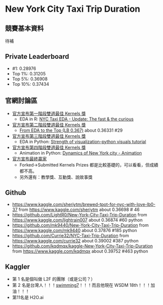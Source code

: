 # New York City Taxi Trip Duration

## 競賽基本資料

待補

## Private Leaderboard

- \#1: 0.28976
- Top 1%: 0.31205
- Top 5%: 0.36908
- Top 10%: 0.37434

## 官網討論區

-   [官方宣布第一階段雙週最佳 Kernels 獎](https://www.kaggle.com/c/nyc-taxi-trip-duration/discussion/37510)
    -   EDA in R: [NYC Taxi EDA - Update: The fast & the curious](https://www.kaggle.com/headsortails/nyc-taxi-eda-update-the-fast-the-curious/notebook)
-   [官方宣布第二階段雙週最佳 Kernels 獎](https://www.kaggle.com/c/nyc-taxi-trip-duration/discussion/38257)
    -   [From EDA to the Top (LB 0.367)](https://www.kaggle.com/gaborfodor/from-eda-to-the-top-lb-0-367) about 0.36331 #29
-   [官方宣布第三階段雙週最佳 Kernels 獎](https://www.kaggle.com/c/nyc-taxi-trip-duration/discussion/38823)
    -   EDA in Python: [Strength of visualization-python visuals tutorial](https://www.kaggle.com/maheshdadhich/strength-of-visualization-python-visuals-tutorial/notebook)
-   [官方宣布第四階段雙週最佳 Kernels 獎](https://www.kaggle.com/c/nyc-taxi-trip-duration/discussion/39468)
    -   Animation in Python: [Dynamics of New York city - Animation](https://www.kaggle.com/drgilermo/dynamics-of-new-york-city-animation)
-   [官方宣布最終贏家](https://www.kaggle.com/c/nyc-taxi-trip-duration/discussion/39792)
    -   Forked->Submitted Kernels Prizes 都是比較基礎的，可以看看，但成績都不高。
    -   另外還有：教學獎、互動獎、說故事獎

## Github 

- https://www.kaggle.com/sheriytm/brewed-tpot-for-nyc-with-love-lb0-37 from https://www.kaggle.com/sheriytm about 0.36698 # 46
- https://github.com/LightR0/New-York-City-Taxi-Trip-Duration from https://www.kaggle.com/lightrain007 about 0.36874 #60 python
- https://github.com/mk9440/New-York-City-Taxi-Trip-Duration from https://www.kaggle.com/mk9440 about 0.37876 #185 python
- https://github.com/Currie32/NYC-Taxi-Trip-Duration from https://www.kaggle.com/currie32 about 0.39002 #387 python
- https://github.com/kqdmqx/kaggle-New-York-City-Taxi-Trip-Duration from https://www.kaggle.com/kqdmqx about 0.39752 #463 python

## Kaggler

-   第 1 名是個叫做 L2F 的團隊（或是公司？）
-   第 2 名是台灣人！！！[swimming7](https://www.kaggle.com/swimming7)！！！而且他現在 WSDM 18th！！！加油！！！
-   第11名是 H2O.ai